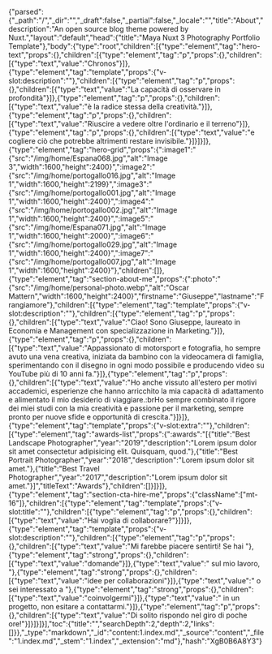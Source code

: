 {"parsed":{"_path":"/","_dir":"","_draft":false,"_partial":false,"_locale":"","title":"About","description":"An open source blog theme powered by Nuxt.","layout":"default","head":{"title":"Maya Nuxt 3 Photography Portfolio Template"},"body":{"type":"root","children":[{"type":"element","tag":"hero-text","props":{},"children":[{"type":"element","tag":"p","props":{},"children":[{"type":"text","value":"Chronos"}]},{"type":"element","tag":"template","props":{"v-slot:description":""},"children":[{"type":"element","tag":"p","props":{},"children":[{"type":"text","value":"La capacità di osservare in profondità"}]},{"type":"element","tag":"p","props":{},"children":[{"type":"text","value":"è la radice stessa della creatività."}]},{"type":"element","tag":"p","props":{},"children":[{"type":"text","value":"Riuscire a vedere oltre l'ordinario e il terreno"}]},{"type":"element","tag":"p","props":{},"children":[{"type":"text","value":"e cogliere ciò che potrebbe altrimenti restare invisibile."}]}]}]},{"type":"element","tag":"hero-grid","props":{":image1":"{\"src\":\"/img/home/Espana068.jpg\",\"alt\":\"Image 3\",\"width\":1600,\"height\":2400}",":image2":"{\"src\":\"/img/home/portogallo016.jpg\",\"alt\":\"Image 1\",\"width\":1600,\"height\":2199}",":image3":"{\"src\":\"/img/home/portogallo001.jpg\",\"alt\":\"Image 1\",\"width\":1600,\"height\":2400}",":image4":"{\"src\":\"/img/home/portogallo002.jpg\",\"alt\":\"Image 1\",\"width\":1600,\"height\":2400}",":image5":"{\"src\":\"/img/home/Espana071.jpg\",\"alt\":\"Image 1\",\"width\":1600,\"height\":2000}",":image6":"{\"src\":\"/img/home/portogallo029.jpg\",\"alt\":\"Image 1\",\"width\":1600,\"height\":2400}",":image7":"{\"src\":\"/img/home/portogallo007.jpg\",\"alt\":\"Image 1\",\"width\":1600,\"height\":2400}"},"children":[]},{"type":"element","tag":"section-about-me","props":{":photo":"{\"src\":\"/img/home/personal-photo.webp\",\"alt\":\"Oscar Mattern\",\"width\":1600,\"height\":2400}","firstname":"Giuseppe","lastname":"Frangiamore"},"children":[{"type":"element","tag":"template","props":{"v-slot:description":""},"children":[{"type":"element","tag":"p","props":{},"children":[{"type":"text","value":"Ciao! Sono Giuseppe, laureato in Economia e Management con specializzazione in Marketing."}]},{"type":"element","tag":"p","props":{},"children":[{"type":"text","value":"Appassionato di motorsport e fotografia, ho sempre avuto una vena creativa, iniziata da bambino con la videocamera di famiglia, sperimentando con il disegno in ogni modo possibile e producendo video su YouTube più di 10 anni fa."}]},{"type":"element","tag":"p","props":{},"children":[{"type":"text","value":"Ho anche vissuto all'estero per motivi accademici, esperienze che hanno arricchito la mia capacità di adattamento e alimentato il mio desiderio di viaggiare.:brHo sempre combinato il rigore dei miei studi con la mia creatività e passione per il marketing, sempre pronto per nuove sfide e opportunità di crescita."}]}]},{"type":"element","tag":"template","props":{"v-slot:extra":""},"children":[{"type":"element","tag":"awards-list","props":{":awards":"[{\"title\":\"Best Landscape Photographer\",\"year\":\"2019\",\"description\":\"Lorem ipsum dolor sit amet consectetur adipisicing elit. Quisquam, quod.\"},{\"title\":\"Best Portrait Photographer\",\"year\":\"2018\",\"description\":\"Lorem ipsum dolor sit amet.\"},{\"title\":\"Best Travel Photographer\",\"year\":\"2017\",\"description\":\"Lorem ipsum dolor sit amet.\"}]","titleText":"Awards"},"children":[]}]}]},{"type":"element","tag":"section-cta-hire-me","props":{"className":["mt-16"]},"children":[{"type":"element","tag":"template","props":{"v-slot:title":""},"children":[{"type":"element","tag":"p","props":{},"children":[{"type":"text","value":"Hai voglia di collaborare?"}]}]},{"type":"element","tag":"template","props":{"v-slot:description":""},"children":[{"type":"element","tag":"p","props":{},"children":[{"type":"text","value":"Mi farebbe piacere sentirti! Se hai "},{"type":"element","tag":"strong","props":{},"children":[{"type":"text","value":"domande"}]},{"type":"text","value":" sul mio lavoro, "},{"type":"element","tag":"strong","props":{},"children":[{"type":"text","value":"idee per collaborazioni"}]},{"type":"text","value":" o sei interessato a "},{"type":"element","tag":"strong","props":{},"children":[{"type":"text","value":"coinvolgermi"}]},{"type":"text","value":" in un progetto, non esitare a contattarmi."}]},{"type":"element","tag":"p","props":{},"children":[{"type":"text","value":"Di solito rispondo nel giro di poche ore!"}]}]}]}],"toc":{"title":"","searchDepth":2,"depth":2,"links":[]}},"_type":"markdown","_id":"content:1.index.md","_source":"content","_file":"1.index.md","_stem":"1.index","_extension":"md"},"hash":"XgB0B6A8Y3"}